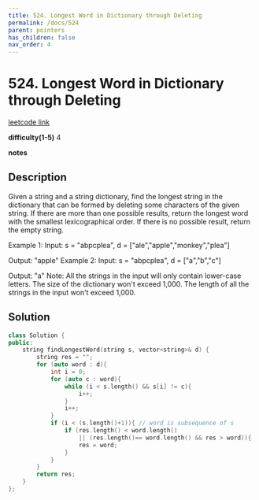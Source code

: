 ```yaml
---
title: 524. Longest Word in Dictionary through Deleting
permalink: /docs/524
parent: pointers
has_children: false
nav_order: 4
---
```

# 524. Longest Word in Dictionary through Deleting
[leetcode link](https://leetcode.com/problems/longest-word-in-dictionary-through-deleting/)

**difficulty(1-5)** 
4

**notes**   


## Description
Given a string and a string dictionary, find the longest string in the dictionary that can be formed by deleting some characters of the given string. If there are more than one possible results, return the longest word with the smallest lexicographical order. If there is no possible result, return the empty string.

Example 1:
Input:
s = "abpcplea", d = ["ale","apple","monkey","plea"]

Output: 
"apple"
Example 2:
Input:
s = "abpcplea", d = ["a","b","c"]

Output: 
"a"
Note:
All the strings in the input will only contain lower-case letters.
The size of the dictionary won't exceed 1,000.
The length of all the strings in the input won't exceed 1,000.

## Solution

```c++
class Solution {
public:
    string findLongestWord(string s, vector<string>& d) {
        string res = "";
        for (auto word : d){
            int i = 0; 
            for (auto c : word){
                while (i < s.length() && s[i] != c){
                    i++;
                }
                i++;
            }
            if (i < (s.length()+1)){ // word is subsequence of s
                if (res.length() < word.length()
                    || (res.length()== word.length() && res > word)){
                    res = word;
                }
            }
        }
        return res;
    }
};
```

<!-- 
Default label
{: .label }

Blue label
{: .label .label-blue }

Stable
{: .label .label-green }

New release
{: .label .label-purple }

Coming soon
{: .label .label-yellow }

Deprecated
{: .label .label-red } -->
